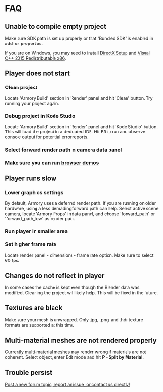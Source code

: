 # FAQ

## Unable to compile empty project
Make sure SDK path is set up properly or that 'Bundled SDK' is enabled in add-on properties.
  
If you are on Windows, you may need to install [DirectX Setup](https://download.microsoft.com/download/1/7/1/1718CCC4-6315-4D8E-9543-8E28A4E18C4C/dxwebsetup.exe)
and [Visual C++ 2015 Redistributable x86](https://www.microsoft.com/en-us/download/details.aspx?id=48145).

## Player does not start

### Clean project
Locate 'Armory Build' section in 'Render' panel and hit 'Clean' button. Try running your project again.

### Debug project in Kode Studio
Locate 'Armory Build' section in 'Render' panel and hit 'Kode Studio' button. This will load the project in a dedicated IDE. Hit F5 to run and observe console output for potential error reports.

### Select forward render path in camera data panel

### Make sure you can run [browser demos](http://armory3d.org/download.html)

## Player runs slow
### Lower graphics settings
By default, Armory uses a deferred render path. If you are running on older hardware, using a less demading forward path can help. Select active scene camera, locate 'Armory Props' in data panel, and choose 'forward_path' or 'forward_path_low' as render path.

### Run player in smaller area

### Set higher frame rate
Locate render panel - dimensions - frame rate option. Make sure to select 60 fps.

## Changes do not reflect in player

In some cases the cache is kept even though the Blender data was modified. Cleaning the project will likely help. This will be fixed in the future.

## Textures are black

Make sure your mesh is unwrapped. Only .jpg, .png, and .hdr texture formats are supported at this time.

## Multi-material meshes are not rendered properly

Currently multi-material meshes may render wrong if materials are not coherent. Select object, enter Edit mode and hit **P - Split by Material**.

## Trouble persist
[Post a new forum topic, report an issue, or contact us directly!](http://armory3d.org/support.html)
